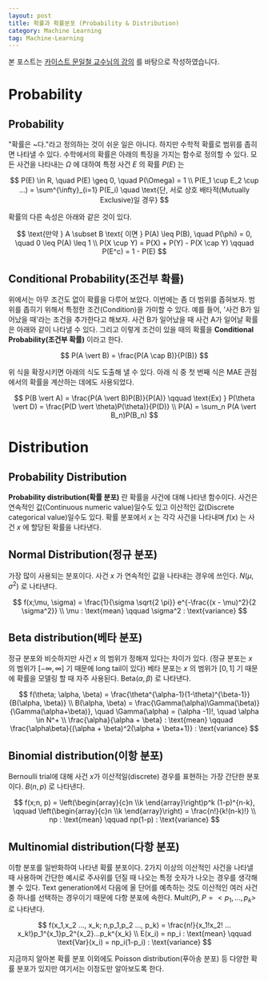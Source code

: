 ```yaml
---
layout: post
title: 확률과 확률분포 (Probability & Distribution)
category: Machine Learning
tag: Machine-Learning
---
```


 본 포스트는 [카이스트 문일철 교수님의 강의](https://www.edwith.org/machinelearning1_17/joinLectures/9738) 를 바탕으로 작성하였습니다.



# Probability

## Probability

"확률은 ~다."라고 정의하는 것이 쉬운 일은 아니다. 하지만 수학적 확률로 범위를 좁히면 나타낼 수 있다. 수학에서의 확률은 아래의 특징을 가지는 함수로 정의할 수 있다. 모든 사건을 나타내는 $\Omega$ 에 대하여 특정 사건 $E$ 의 확률 $P(E)$ 는


$$
P(E) \in R, \quad P(E) \geq 0, \quad P(\Omega) = 1 \\
P(E_1 \cup E_2 \cup ...) = \sum^{\infty}_{i=1} P(E_i) \quad \text{단, 서로 상호 배타적(Mutually Exclusive)일 경우}
$$



확률의 다른 속성은 아래와 같은 것이 있다.


$$
\text{만약 } A \subset B \text{ 이면 } P(A) \leq P(B), \quad P(\phi) = 0, \quad 0 \leq P(A) \leq 1 \\
P(X \cup Y) = P(X) + P(Y) - P(X \cap Y) \qquad P(E^c) = 1 - P(E)
$$



## Conditional Probability(조건부 확률)

위에서는 아무 조건도 없이 확률을 다루어 보았다. 이번에는 좀 더 범위를 좁혀보자. 범위를 좁히기 위해서 특정한 조건(Condition)을 가미할 수 있다. 예를 들어, '사건 B가 일어났을 때'라는 조건을 추가한다고 해보자. 사건 B가 일어났을 때 사건 A가 일어날 확률은 아래와 같이 나타낼 수 있다. 그리고 이렇게 조건이 있을 때의 확률을 **Conditional Probability(조건부 확률)** 이라고 한다. 


$$
P(A \vert B) = \frac{P(A \cap B)}{P(B)}
$$


위 식을 확장시키면 아래의 식도 도출해 낼 수 있다. 아래 식 중 첫 번째 식은 MAE 관점에서의 확률을 계산하는 데에도 사용되었다.


$$
P(B \vert A) = \frac{P(A \vert B)P(B)}{P(A)} \qquad \text{Ex) } P(\theta \vert D) = \frac{P(D \vert \theta)P(\theta)}{P(D)} \\
P(A) = \sum_n P(A \vert B_n)P(B_n)
$$



# Distribution

## Probability Distribution

**Probability distribution(확률 분포)** 란 확률을 사건에 대해 나타낸 함수이다. 사건은 연속적인 값(Continuous numeric value)일수도 있고 이산적인 값(Discrete categorical value)일수도 있다. 확률 분포에서 $x$ 는 각각 사건을 나타내며 $f(x)$ 는 사건 $x$ 에 할당된 확률을 나타낸다.



## Normal Distribution(정규 분포)

가장 많이 사용되는 분포이다. 사건 $x$ 가 연속적인 값을 나타내는 경우에 쓰인다. $N(\mu, \sigma^2)$ 로 나타낸다.


$$
f(x;\mu, \sigma) = \frac{1}{\sigma \sqrt{2 \pi}} e^{-\frac{(x - \mu)^2}{2 \sigma^2}} \\
\mu : \text{mean} \qquad \sigma^2 : \text{variance}
$$



## Beta distribution(베타 분포)

정규 분포와 비슷하지만 사건 $x$ 의 범위가 정해져 있다는 차이가 있다. (정규 분포는 $x$ 의 범위가 $[-\infty, \infty]$ 기 때문에 long tail이 있다) 베타 분포는 $x$ 의 범위가 $[0,1]$ 기 때문에 확률을 모델링 할 때 자주 사용된다. $\text{Beta} (\alpha, \beta)$ 로 나타낸다.


$$
f(\theta; \alpha, \beta) = \frac{\theta^{\alpha-1}(1-\theta)^{\beta-1}}{B(\alpha, \beta)} \\
B(\alpha, \beta) = \frac{\Gamma(\alpha)\Gamma(\beta)}{\Gamma(\alpha+\beta)}, \quad \Gamma(\alpha) = (\alpha -1)!, \quad \alpha \in N^+ \\
\frac{\alpha}{\alpha + \beta} : \text{mean} \qquad \frac{\alpha\beta}{(\alpha + \beta)^2(\alpha + \beta+1)} : \text{variance}
$$



## Binomial distribution(이항 분포)

Bernoulli trial에 대해 사건 $x$가 이산적일(discrete) 경우를 표현하는 가장 간단한 분포이다. $B(n,p)$ 로 나타낸다.


$$
f(x;n, p) = \left(\begin{array}{c}n \\k \end{array}\right)p^k (1-p)^{n-k}, \qquad \left(\begin{array}{c}n \\k \end{array}\right) = \frac{n!}{k!(n-k)!} \\
np : \text{mean} \qquad np(1-p) : \text{variance}
$$



## Multinomial distribution(다항 분포)

이항 분포를 일반화하여 나타낸 확률 분포이다. 2가지 이상의 이산적인 사건을 나타낼 때 사용하며 간단한 예시로 주사위를 던질 때 나오는 특정 숫자가 나오는 경우를 생각해 볼 수 있다. Text generation에서 다음에 올 단어를 예측하는 것도 이산적인 여러 사건 중 하나를 선택하는 경우이기 때문에 다항 분포에 속한다. $\text{Mult}(P), P=<p_1, ... , p_k>$ 로 나타낸다.


$$
f(x_1,x_2 ..., x_k; n,p_1,p_2 ..., p_k) = \frac{n!}{x_1!x_2! ... x_k!}p_1^{x_1}p_2^{x_2}...p_k^{x_k} \\
E(x_i) = np_i : \text{mean} \qquad \text{Var}(x_i) = np_i(1-p_i) : \text{variance}
$$


지금까지 알아본 확률 분포 이외에도 Poisson distribution(푸아송 분포) 등 다양한 확률 분포가 있지만 여기서는 이정도만 알아보도록 한다.

